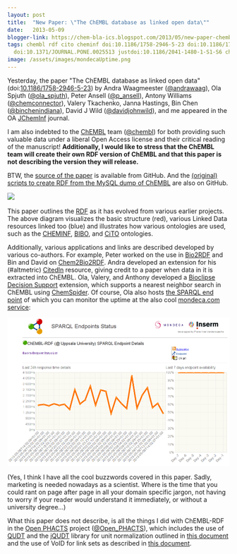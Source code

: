 ```yaml
---
layout: post
title:  "New Paper: \"The ChEMBL database as linked open data\""
date:   2013-05-09
blogger-link: https://chem-bla-ics.blogspot.com/2013/05/new-paper-chembl-database-as-linked.html
tags: chembl rdf cito cheminf doi:10.1186/1758-2946-5-23 doi:10.1186/1758-2946-3-15 ontology
  doi:10.1371/JOURNAL.PONE.0025513 justdoi:10.1186/2041-1480-1-S1-S6 chemspider openphacts
image: /assets/images/mondecaUptime.png
---
```


<script src="https://d1bxh8uas1mnw7.cloudfront.net/assets/embed.js" type="text/javascript"></script>
<div class="altmetric-embed" data-badge-details="right" data-badge-type="donut" data-doi="10.1186/1758-2946-5-23" style="float: right;"></div>

Yesterday, the paper "The ChEMBL database as linked open data" (doi:[10.1186/1758-2946-5-23](https://doi.org/10.1186/1758-2946-5-23)) by
Andra Waagmeester ([@andrawaag](https://twitter.com/andrawaag)), Ola Spjuth ([@ola_spjuth](https://twitter.com/ola_spjuth)), Peter Ansell
([@p_ansell](http://twitter.com/p_ansell)), Antony Williams ([@chemconnector](https://twitter.com/chemconnector)), Valery Tkachenko,
Janna Hastings, Bin Chen ([@binchenindiana](http://twitter.com/binchenindiana)), David J Wild ([@davidjohnwild](http://twitter.com/davidjohnwild)),
and me appeared in the OA [JChemInf](http://en.wikipedia.org/wiki/Journal_of_Cheminformatics) journal.

I am also indebted to the [ChEMBL](https://www.ebi.ac.uk/chembl/) team ([@chembl](http://twitter.com/chembl)) for both providing such
valuable data under a liberal Open Access license and their critical reading of the manuscript! **Additionally, I would like to stress
that the ChEMBL team will create their own RDF version of ChEMBL and that this paper is not describing the version they will release.**

BTW, the [source of the paper](https://github.com/egonw/chembl-rdf-paper/) is available from GitHub. And the
[(original) scripts to create RDF from the MySQL dump of ChEMBL](https://github.com/egonw/chembl.rdf) are also on GitHub.

![](http://www.jcheminf.com/content/figures/1758-2946-5-23-graphical-abstract.gif)

This paper outlines the [RDF](http://www.jcheminf.com/content/3/1/15) as it has evolved from various earlier projects. The above
diagram visualizes the basic structure (red), various Linked Data resources linked too (blue) and illustrates how various ontologies are used,
such as the [CHEMINF](http://www.plosone.org/article/info:doi/10.1371/journal.pone.0025513), [BIBO](http://bibliontology.com/),
and [CiTO](http://www.jbiomedsem.com/content/1/S1/S6) ontologies.

Additionally, various applications and links are described developed by various co-authors. For example, Peter worked on the use in
[Bio2RDF](http://bio2rdf.org/) and Bin and David on [Chem2Bio2RDF](http://cheminfov.informatics.indiana.edu:8080/). Andra developed
an extension for his (#altmetric) [CitedIn](http://citedin.org/) resource, giving credit to a paper when data in it is extracted into
ChEMBL. Ola, Valery, and Anthony developed a [Bioclipse Decision Support](http://www.bioclipse.net/decision-support) extension,
which supports a nearest neighbor search in ChEMBL using [ChemSpider](http://chemspider.com/). Of course, Ola also hosts
[the SPARQL end point](http://rdf.farmbio.uu.se/chembl/snorql/) of which you can monitor the uptime at the also cool
[mondeca.com service](http://labs.mondeca.com/sparqlEndpointsStatus/details/farmbio-chembl.html):

![](/assets/images/mondecaUptime.png)

(Yes, I think I have all the cool buzzwords covered in this paper. Sadly, marketing is needed nowadays as a scientist. Where is the
time that you could rant on page after page in all your domain specific jargon, not having to worry if your reader would understand
it immediately, or without a university degree...)

What this paper does not describe, is all the things I did with ChEMBL-RDF in the [Open PHACTS](http://www.openphacts.org/) project
([@Open_PHACTS](https://twitter.com/open_phacts)), which includes the use of [QUDT](http://qudt.org/) and the
[jQUDT](https://github.com/egonw/jqudt) library for unit normalization outlined in [this document](http://www.bigcat.unimaas.nl/~egonw/units/)
and the use of VoID for link sets as described in [this document](http://www.openphacts.org/specs/2012/WD-datadesc-20121019/).
